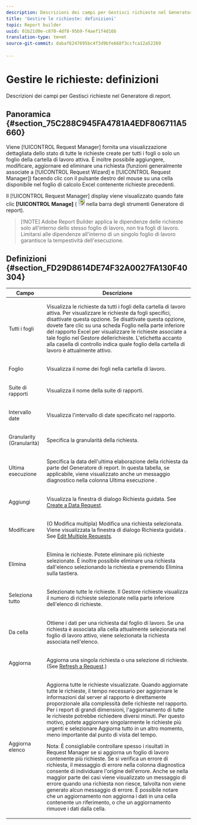 ```yaml
---
description: Descrizioni dei campi per Gestisci richieste nel Generatore di report.
title: 'Gestire le richieste: definizioni'
topic: Report builder
uuid: 01b21d0e-c870-4df8-95b9-f4aef1f4d16b
translation-type: tm+mt
source-git-commit: dabaf6247695bc4f3d9bfe668f3ccfca12a52269

---
```



# Gestire le richieste: definizioni

Descrizioni dei campi per Gestisci richieste nel Generatore di report.

## Panoramica {#section_75C288C945FA4781A4EDF806711A5660}

Viene [!UICONTROL Request Manager] fornita una visualizzazione dettagliata dello stato di tutte le richieste create per tutti i fogli o solo un foglio della cartella di lavoro attiva. È inoltre possibile aggiungere, modificare, aggiornare ed eliminare una richiesta (funzioni generalmente associate a [!UICONTROL Request Wizard] e [!UICONTROL Request Manager]) facendo clic con il pulsante destro del mouse su una cella disponibile nel foglio di calcolo Excel contenente richieste precedenti.

Il [!UICONTROL Request Manager] display viene visualizzato quando fate clic **[!UICONTROL Manage]** ( ![](assets/edit_request.gif) nella barra degli strumenti Generatore di report).

>[!NOTE] Adobe Report Builder applica le dipendenze delle richieste solo all&#39;interno dello stesso foglio di lavoro, non tra fogli di lavoro. Limitarsi alle dipendenze all&#39;interno di un singolo foglio di lavoro garantisce la tempestività dell&#39;esecuzione.

## Definizioni {#section_FD29D8614DE74F32A0027FA130F40304}

<table id="table_0880204181074BDBBA37E3DF2972A672"> 
 <thead> 
  <tr> 
   <th colname="col1" class="entry"> Campo </th> 
   <th colname="col2" class="entry"> Descrizione </th> 
  </tr> 
 </thead>
 <tbody> 
  <tr> 
   <td colname="col1"> <p>Tutti i fogli </p> </td> 
   <td colname="col2"> <p>Visualizza le richieste da tutti i fogli della cartella di lavoro attiva. Per visualizzare le richieste da fogli specifici, disattivate questa opzione. Se disattivate questa opzione, dovete fare clic su una scheda Foglio nella parte inferiore del rapporto Excel per visualizzare le richieste associate a tale foglio nel Gestore <span class="wintitle"> delle</span>richieste. L'etichetta accanto alla casella di controllo indica quale foglio della cartella di lavoro è attualmente attivo. </p> </td> 
  </tr> 
  <tr> 
   <td colname="col1"> <p>Foglio </p> </td> 
   <td colname="col2"> <p>Visualizza il nome dei fogli nella cartella di lavoro. </p> </td> 
  </tr> 
  <tr> 
   <td colname="col1"> <p>Suite di rapporti </p> </td> 
   <td colname="col2"> <p>Visualizza il nome della suite di rapporti. </p> </td> 
  </tr> 
  <tr> 
   <td colname="col1"> <p>Intervallo date </p> </td> 
   <td colname="col2"> <p>Visualizza l'intervallo di date specificato nel rapporto. </p> </td> 
  </tr> 
  <tr> 
   <td colname="col1"> <p>Granularity (Granularità) </p> </td> 
   <td colname="col2"> <p>Specifica la granularità della richiesta. </p> </td> 
  </tr> 
  <tr> 
   <td colname="col1"> <p> Ultima esecuzione </p> </td> 
   <td colname="col2"> <p>Specifica la data dell'ultima elaborazione della richiesta da parte del Generatore di report. In questa tabella, se applicabile, viene visualizzato anche un messaggio diagnostico nella colonna <span class="wintitle"> Ultima esecuzione</span> . </p> </td> 
  </tr> 
  <tr> 
   <td colname="col1"> <p>Aggiungi </p> </td> 
   <td colname="col2"> <p>Visualizza la finestra di dialogo Richiesta guidata. See <a href="/help/analyze/report-builder/data-requests/t-create-a-data-request.md"   > Create a Data Request</a>. </p> </td> 
  </tr> 
  <tr> 
   <td colname="col1"> <p>Modificare  </p> </td> 
   <td colname="col2"> <p> (O Modifica multipla) Modifica una richiesta selezionata. Viene visualizzata la finestra di dialogo <span class="wintitle"> Richiesta guidata</span> . See <a href="/help/analyze/report-builder/manage-requests/t-edit-multiple-requests.md"   > Edit Multiple Requests</a>. </p> </td> 
  </tr> 
  <tr> 
   <td colname="col1"> <p>Elimina </p> </td> 
   <td colname="col2"> <p>Elimina le richieste. Potete eliminare più richieste selezionate. È inoltre possibile eliminare una richiesta dall'elenco selezionando la richiesta e premendo Elimina sulla tastiera. </p> </td> 
  </tr> 
  <tr> 
   <td colname="col1"> <p> Seleziona tutto </p> </td> 
   <td colname="col2"> <p>Selezionate tutte le richieste. Il <span class="wintitle"> Gestore</span> richieste visualizza il numero di richieste selezionate nella parte inferiore dell'elenco di richieste. </p> </td> 
  </tr> 
  <tr> 
   <td colname="col1"> <p>Da cella </p> </td> 
   <td colname="col2"> <p>Ottiene i dati per una richiesta dal foglio di lavoro. Se una richiesta è associata alla cella attualmente selezionata nel foglio di lavoro attivo, viene selezionata la richiesta associata nell'elenco. </p> </td> 
  </tr> 
  <tr> 
   <td colname="col1"> <p> Aggiorna </p> </td> 
   <td colname="col2"> <p>Aggiorna una singola richiesta o una selezione di richieste. (See <a href="/help/analyze/report-builder/manage-requests/t-refresh-a-request.md"   > Refresh a Request</a>.) </p> </td> 
  </tr> 
  <tr> 
   <td colname="col1"> <p>Aggiorna elenco </p> </td> 
   <td colname="col2"> <p>Aggiorna tutte le richieste visualizzate. Quando aggiornate tutte le richieste, il tempo necessario per aggiornare le informazioni dal server al rapporto è direttamente proporzionale alla complessità delle richieste nel rapporto. Per i report di grandi dimensioni, l'aggiornamento di tutte le richieste potrebbe richiedere diversi minuti. Per questo motivo, potete aggiornare singolarmente le richieste più urgenti e selezionare <span class="wintitle"> Aggiorna tutto</span> in un altro momento, meno importante dal punto di vista del tempo. </p> <p> <p>Nota: È consigliabile controllare spesso i risultati in <span class="wintitle"> Request Manager</span> se si aggiorna un foglio di lavoro contenente più richieste. Se si verifica un errore di richiesta, il messaggio di errore nella colonna diagnostica consente di individuare l'origine dell'errore. Anche se nella maggior parte dei casi viene visualizzato un messaggio di errore quando una richiesta non riesce, talvolta non viene generato alcun messaggio di errore. È possibile notare che un aggiornamento non aggiorna i dati in una cella contenente un riferimento, o che un aggiornamento rimuove i dati dalla cella. </p> </p> </td> 
  </tr> 
 </tbody> 
</table>


